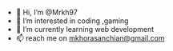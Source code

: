 - 👋 Hi, I’m @Mrkh97
- 👀 I’m interested in coding ,gaming  
- 🌱 I’m currently learning web development
- 📫 reach me on mkhorasanchian@gmail.com

<!---
Mrkh97/Mrkh97 is a ✨ special ✨ repository because its `README.md` (this file) appears on your GitHub profile.
You can click the Preview link to take a look at your changes.
--->
